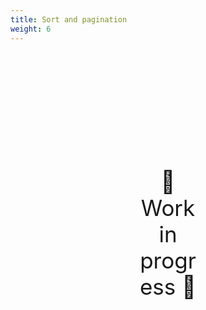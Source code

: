 ```yaml
---
title: Sort and pagination
weight: 6
---
```

<div style="text-align: center; font-size:2.5em;margin: 200px;">🚧 Work in progress 🚧</div>